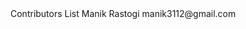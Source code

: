 <head>Contributors List</head>
<body>
 <obj>
   <name>Manik Rastogi</name>
   <email>manik3112@gmail.com</email>
 </obj>
</body>

